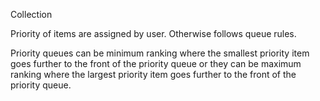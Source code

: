 Collection

Priority of items are assigned by user.
Otherwise follows queue rules.

Priority queues can be minimum ranking where the smallest priority item goes further to the front of the priority queue or they can be maximum ranking where the largest priority item goes further to the front of the priority queue.